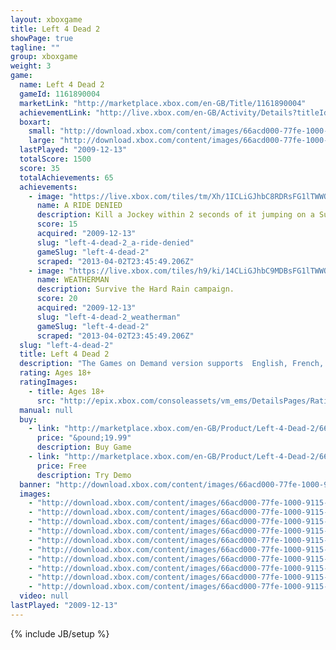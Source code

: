 ```yaml
---
layout: xboxgame
title: Left 4 Dead 2
showPage: true
tagline: ""
group: xboxgame
weight: 3
game: 
  name: Left 4 Dead 2
  gameId: 1161890004
  marketLink: "http://marketplace.xbox.com/en-GB/Title/1161890004"
  achievementLink: "http://live.xbox.com/en-GB/Activity/Details?titleId=1161890004"
  boxart: 
    small: "http://download.xbox.com/content/images/66acd000-77fe-1000-9115-d802454108d4/2057/boxartsm.jpg"
    large: "http://download.xbox.com/content/images/66acd000-77fe-1000-9115-d802454108d4/2057/boxartlg.jpg"
  lastPlayed: "2009-12-13"
  totalScore: 1500
  score: 35
  totalAchievements: 65
  achievements: 
    - image: "https://live.xbox.com/tiles/tm/Xh/1ICLiGJhbC8RDRsFG1lTWWQ0L2FjaC8wLzdlAAAAAOfn5-vOZao=.jpg"
      name: A RIDE DENIED
      description: Kill a Jockey within 2 seconds of it jumping on a Survivor.
      score: 15
      acquired: "2009-12-13"
      slug: "left-4-dead-2_a-ride-denied"
      gameSlug: "left-4-dead-2"
      scraped: "2013-04-02T23:45:49.206Z"
    - image: "https://live.xbox.com/tiles/h9/ki/14CLiGJhbC9MDBsFG1lTWWQ0L2FjaC8wLzY4AAAAAOfn5-gN2Zs=.jpg"
      name: WEATHERMAN
      description: Survive the Hard Rain campaign.
      score: 20
      acquired: "2009-12-13"
      slug: "left-4-dead-2_weatherman"
      gameSlug: "left-4-dead-2"
      scraped: "2013-04-02T23:45:49.206Z"
  slug: "left-4-dead-2"
  title: Left 4 Dead 2
  description: "The Games on Demand version supports  English, French, Italian, German, Spanish, Potuguese, Japanese, Chinese.  New from Valve&reg; &mdash; creators of Counter-Strike&reg;, Half-Life&reg;, Portal&trade; and Team Fortress&reg; &mdash; Left 4 Dead&trade; 2 is a new game that casts up to four &quot;Survivors&quot; in an epic struggle against hordes of swarming zombies and terrifying &quot;Boss Infected&quot; mutants. Are you ready for the Zombie Apocalypse?"
  rating: Ages 18+
  ratingImages: 
    - title: Ages 18+
      src: "http://epix.xbox.com/consoleassets/vm_ems/DetailsPages/RatingSystemID/14/default/Values/14005.png"
  manual: null
  buy: 
    - link: "http://marketplace.xbox.com/en-GB/Product/Left-4-Dead-2/66acd000-77fe-1000-9115-d802454108d4?purchase=1&amp;DownloadType=Game"
      price: "&pound;19.99"
      description: Buy Game
    - link: "http://marketplace.xbox.com/en-GB/Product/Left-4-Dead-2/66acd000-77fe-1000-9115-d802454108d4?purchase=1&amp;DownloadType=GameDemo"
      price: Free
      description: Try Demo
  banner: "http://download.xbox.com/content/images/66acd000-77fe-1000-9115-d802454108d4/1033/banner.png"
  images: 
    - "http://download.xbox.com/content/images/66acd000-77fe-1000-9115-d802454108d4/1033/screenlg1.jpg"
    - "http://download.xbox.com/content/images/66acd000-77fe-1000-9115-d802454108d4/1033/screenlg2.jpg"
    - "http://download.xbox.com/content/images/66acd000-77fe-1000-9115-d802454108d4/1033/screenlg3.jpg"
    - "http://download.xbox.com/content/images/66acd000-77fe-1000-9115-d802454108d4/1033/screenlg4.jpg"
    - "http://download.xbox.com/content/images/66acd000-77fe-1000-9115-d802454108d4/1033/screenlg5.jpg"
    - "http://download.xbox.com/content/images/66acd000-77fe-1000-9115-d802454108d4/1033/screenlg6.jpg"
    - "http://download.xbox.com/content/images/66acd000-77fe-1000-9115-d802454108d4/1033/screenlg7.jpg"
    - "http://download.xbox.com/content/images/66acd000-77fe-1000-9115-d802454108d4/1033/screenlg8.jpg"
    - "http://download.xbox.com/content/images/66acd000-77fe-1000-9115-d802454108d4/1033/screenlg9.jpg"
    - "http://download.xbox.com/content/images/66acd000-77fe-1000-9115-d802454108d4/1033/screenlg10.jpg"
  video: null
lastPlayed: "2009-12-13"
---
```

{% include JB/setup %}